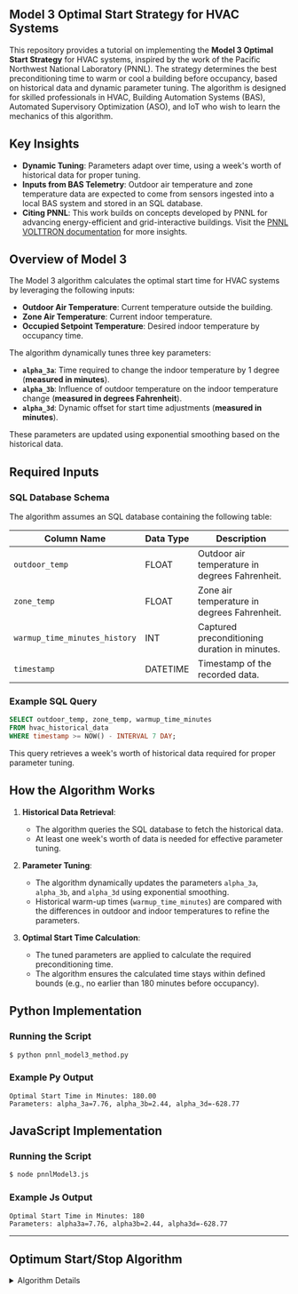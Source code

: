 ## Model 3 Optimal Start Strategy for HVAC Systems

This repository provides a tutorial on implementing the **Model 3 Optimal Start Strategy** for HVAC systems, inspired by the work of the Pacific Northwest National Laboratory (PNNL). The strategy determines the best preconditioning time to warm or cool a building before occupancy, based on historical data and dynamic parameter tuning. The algorithm is designed for skilled professionals in HVAC, Building Automation Systems (BAS), Automated Supervisory Optimization (ASO), and IoT who wish to learn the mechanics of this algorithm.

## Key Insights
- **Dynamic Tuning**: Parameters adapt over time, using a week's worth of historical data for proper tuning.
- **Inputs from BAS Telemetry**: Outdoor air temperature and zone temperature data are expected to come from sensors ingested into a local BAS system and stored in an SQL database.
- **Citing PNNL**: This work builds on concepts developed by PNNL for advancing energy-efficient and grid-interactive buildings. Visit the [PNNL VOLTTRON documentation](https://volttron.readthedocs.io/en/main/) for more insights.

## Overview of Model 3
The Model 3 algorithm calculates the optimal start time for HVAC systems by leveraging the following inputs:
- **Outdoor Air Temperature**: Current temperature outside the building.
- **Zone Air Temperature**: Current indoor temperature.
- **Occupied Setpoint Temperature**: Desired indoor temperature by occupancy time.

The algorithm dynamically tunes three key parameters:
- **`alpha_3a`**: Time required to change the indoor temperature by 1 degree (**measured in minutes**).
- **`alpha_3b`**: Influence of outdoor temperature on the indoor temperature change (**measured in degrees Fahrenheit**).
- **`alpha_3d`**: Dynamic offset for start time adjustments (**measured in minutes**).

These parameters are updated using exponential smoothing based on the historical data.

## Required Inputs
### SQL Database Schema
The algorithm assumes an SQL database containing the following table:

| Column Name                   | Data Type | Description                                      |
|-------------------------------|-----------|--------------------------------------------------|
| `outdoor_temp`                | FLOAT     | Outdoor air temperature in degrees Fahrenheit.   |
| `zone_temp`                   | FLOAT     | Zone air temperature in degrees Fahrenheit.      |
| `warmup_time_minutes_history` | INT       | Captured preconditioning duration in minutes.    |
| `timestamp`                   | DATETIME  | Timestamp of the recorded data.                  |

### Example SQL Query
```sql
SELECT outdoor_temp, zone_temp, warmup_time_minutes
FROM hvac_historical_data
WHERE timestamp >= NOW() - INTERVAL 7 DAY;
```
This query retrieves a week's worth of historical data required for proper parameter tuning.

## How the Algorithm Works
1. **Historical Data Retrieval**:
   - The algorithm queries the SQL database to fetch the historical data.
   - At least one week's worth of data is needed for effective parameter tuning.

2. **Parameter Tuning**:
   - The algorithm dynamically updates the parameters `alpha_3a`, `alpha_3b`, and `alpha_3d` using exponential smoothing.
   - Historical warm-up times (`warmup_time_minutes`) are compared with the differences in outdoor and indoor temperatures to refine the parameters.

3. **Optimal Start Time Calculation**:
   - The tuned parameters are applied to calculate the required preconditioning time.
   - The algorithm ensures the calculated time stays within defined bounds (e.g., no earlier than 180 minutes before occupancy).

## Python Implementation

### Running the Script
```bash
$ python pnnl_model3_method.py
```

### Example Py Output
```
Optimal Start Time in Minutes: 180.00
Parameters: alpha_3a=7.76, alpha_3b=2.44, alpha_3d=-628.77
```

## JavaScript Implementation

### Running the Script
```bash
$ node pnnlModel3.js 
```

### Example Js Output
```
Optimal Start Time in Minutes: 180
Parameters: alpha3a=7.76, alpha3b=2.44, alpha3d=-628.77
```

---

## Optimum Start/Stop Algorithm

<details>
  <summary>Algorithm Details</summary>

### Aim
Reduce equipment runtime & energy use building-wide

### Level of Complexity
(High)

### Potential Savings
(High)

### Process
Automatically calculates the ideal equipment start time each day to ensure appropriate temperatures by the specified occupied time. The program learns the recovery rate of the space based on previous days' rates and automatically adjusts for differing outdoor air temperatures.

---

### Required Algorithm Input
Zone air temperatures can be averaged or worst-case scenario VAV box in the system (e.g., zones with 2 exterior walls, etc.).

| **Point Name** | **navName** | **Marker Tags in Haystack** |
|----------------|-------------|-----------------------------|
| Zone Temperature            | ZnTemp         | zone, air, temp, sensor               |
| Zone Temperature Setpoint Effective | ZnTempSp      | zone, air, temp, effective, sp        |
| Zone Temp Occupied Cooling Setpoint | OccCoolSp     | zone, air, temp, occ, cooling, sp     |
| Zone Temp Occupied Heating Setpoint | OccHeatSp     | zone, air, temp, occ, heating, sp     |
| Zone Temp Effective Cooling Setpoint | EffClgSp      | zone, air, temp, occ, cooling, sp     |
| Zone Temp Effective Heating Setpoint | EffHtgSp      | zone, air, temp, occ, heating, sp     |

---

### AHU Controller
The AHU will receive zone air temperature data from the BAS supervisory controller, enabling it to perform night heating or cooling cycles as part of the unoccupied building sequencing.

- **Writable Variable:** Zone air temperature setpoint (effective)
  - Point Name: ZoneTempSp
  - Marker Tags: zone, air, temp, effective, sp
- **Read-Only Variables:**
  - Outside Air Temperature (OaTemp): outside, air, temp, sensor

---

### Adjustable Algorithm Variables

- **buildingOccStart:** Defines the building occupancy start time as specified by the BAS schedule (e.g., `H:MM`).
- **earliestEquipStart:** The earliest time (H:MM) before `buildingOccStart` when equipment can begin operation (default: 90 minutes before `buildingOccStart`).
- **earlyMorningConditionsCheck:** A time (H:MM) prior to `earliestEquipStart` to assess outdoor/indoor air temperatures.
- **zoneTempOffsetIgnore:** Threshold value in degrees (default: 1°F) to bypass the optimal start if the deviation is less than this value.
- **warmupTimeMinutesHistory:** Time (in minutes) needed to precondition zones before occupancy, retrieved or calculated from historical data.

---

### Details
- The algorithm monitors the time and evaluates conditions at `earlyMorningConditionsCheck`. 
- The decision to bypass optimal start is based on:
  - Holiday/weekend (BAS schedule)
  - Mild outdoor conditions (temperature difference < `zoneTempOffsetIgnore`)



### Data Retrieval
- Retrieves historical data from an SQL database during warm-up or cool-down phases.
- Queries include:
  - Outside air temperature at the start of the procedure
  - Zone air temperature at the start of the procedure
  - Time required to reach the setpoint or time remaining until `buildingOccStart`

If no historical data is available, the equipment starts at `earliestEquipStart`, calculated dynamically.

</details>
